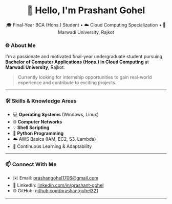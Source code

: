 <h1 align="center">👋 Hello, I'm Prashant Gohel</h1>
<p align="center">
  🎓 Final-Year BCA (Hons.) Student • ☁️ Cloud Computing Specialization • 📍 Marwadi University, Rajkot
</p>

### 🌐 About Me
I'm a passionate and motivated final-year undergraduate student pursuing **Bachelor of Computer Applications (Hons.) in Cloud Computing** at **Marwadi University**, Rajkot.

> Currently looking for internship opportunities to gain real-world experience and contribute to exciting projects.

---

### 🛠️ Skills & Knowledge Areas

- 💻 **Operating Systems** (Windows, Linux)
- 🌐 **Computer Networks**
- 💡 **Shell Scripting**
- 🐍 **Python Programming**
- ☁️ AWS Basics (IAM, EC2, S3, Lambda)
- 🔄 Continuous Learning & Adaptability

---

### 📫 Connect With Me

- ✉️ Email: [prashangohel1706@gmail.com](mailto:prashangohel1706@gmail.com)
- 💼 LinkedIn: [linkedin.com/in/prashant-gohel](https://linkedin.com/in/prashant-gohel-7108b6251)
- 🌐 GitHub: [github.com/prashantgohel321](https://github.com/prashantgohel321)

---
